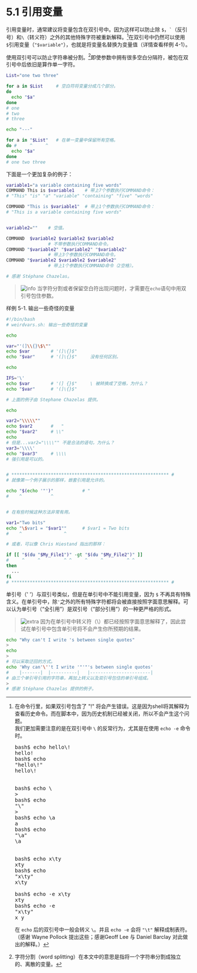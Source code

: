 # 5.1 引用变量

引用变量时，通常建议将变量包含在双引号中。因为这样可以防止除 `$`，`` ` ``（反引号）和`\`（转义符）之外的其他特殊字符被重新解释。[^1]在双引号中仍然可以使用`$`引用变量（`"$variable"`），也就是将变量名替换为变量值（详情查看样例 4-1）。

使用双引号可以防止字符串被分割。[^2]即使参数中拥有很多空白分隔符，被包在双引号中后依旧是算作单一字符。

```bash
List="one two three"

for a in $List     # 空白符将变量分成几个部分。
do
  echo "$a"
done
# one
# two
# three

echo "---"

for a in "$List"   # 在单一变量中保留所有空格。
do #     ^     ^
  echo "$a"
done
# one two three
```

下面是一个更加复杂的例子：

```bash
variable1="a variable containing five words"
COMMAND This is $variable1    # 带上7个参数执行COMMAND命令：
# "This" "is" "a" "variable" "containing" "five" "words"

COMMAND "This is $variable1"  # 带上1个参数执行COMMAND命令：
# "This is a variable containing five words"


variable2=""    # 空值。

COMMAND  $variable2 $variable2 $variable2
                # 不带参数执行COMMAND命令。
COMMAND "$variable2" "$variable2" "$variable2"
                # 带上3个参数执行COMMAND命令。
COMMAND "$variable2 $variable2 $variable2"
                # 带上1个参数执行COMMAND命令（2空格）。

# 感谢 Stéphane Chazelas。
```

> ![info](http://tldp.org/LDP/abs/images/tip.gif) 当字符分割或者保留空白符出现问题时，才需要在`echo`语句中用双引号包住参数。

样例 5-1. 输出一些奇怪的变量

```bash
#!/bin/bash
# weirdvars.sh: 输出一些奇怪的变量

echo

var="'(]\\{}\$\""
echo $var        # '(]\{}$"
echo "$var"      # '(]\{}$"     没有任何区别。

echo

IFS='\'
echo $var        # '(] {}$"     \ 被转换成了空格，为什么？
echo "$var"      # '(]\{}$"

# 上面的例子由 Stephane Chazelas 提供。

echo

var2="\\\\\""
echo $var2       #   "
echo "$var2"     # \\"
echo
# 但是...var2="\\\\"" 不是合法的语句，为什么？
var3='\\\\'
echo "$var3"     # \\\\
# 强引用是可以的。


# ************************************************************ #
# 就像第一个例子展示的那样，嵌套引用是允许的。

echo "$(echo '"')"           # "
#    ^           ^


# 在有些时候这种方法非常有用。

var1="Two bits"
echo "\$var1 = "$var1""      # $var1 = Two bits
#    ^                ^

# 或者，可以像 Chris Hiestand 指出的那样：

if [[ "$(du "$My_File1")" -gt "$(du "$My_File2")" ]]
#     ^     ^         ^ ^     ^     ^         ^ ^
then
  ...
fi
# ************************************************************ #
```

单引号（' '）与双引号类似，但是在单引号中不能引用变量，因为 `$` 不再具有特殊含义。在单引号中，除`'`之外的所有特殊字符都将会被直接按照字面意思解释。可以认为单引号（“全引用”）是双引号（“部分引用”）的一种更严格的形式。

> ![extra](http://tldp.org/LDP/abs/images/note.gif) 因为在单引号中转义符（\）都已经按照字面意思解释了，因此尝试在单引号中包含单引号将不会产生你所预期的结果。
>
```bash
echo "Why can't I write 's between single quotes"
>
echo
>
# 可以采取迂回的方式。
echo 'Why can'\''t I write '"'"'s between single quotes'
#    |-------|  |----------|   |-----------------------|
# 由三个单引号引用的字符串，再加上转义以及双引号包住的单引号组成。
>
# 感谢 Stéphane Chazelas 提供的例子。
```

[^1]: 在命令行里，如果双引号包含了 "!" 将会产生错误。这是因为shell将其解释为查看历史命令。而在脚本中，因为历史机制已经被关闭，所以不会产生这个问题。<br>我们更加需要注意的是在双引号中 `\` 的反常行为，尤其是在使用 `echo -e` 命令时。<br><pre>bash$ echo hello\\!<br>hello!<br>bash$ echo "hello\\!"<br>hello\\!<br><br><br>bash$ echo \\<br>><br>bash$ echo "\\"<br>><br>bash$ echo \a<br>a<br>bash$ echo "\a"<br>\a<br><br><br>bash$ echo x\ty<br>xty<br>bash$ echo "x\ty"<br>x\ty<br><br>bash$ echo -e x\ty<br>xty<br>bash$ echo -e "x\ty"<br>x       y</pre>在 `echo` 后的双引号中一般会转义 `\`。并且 `echo -e` 会将 `"\t"` 解释成制表符。<br>（感谢 Wayne Pollock 提出这些；感谢Geoff Lee 与 Daniel Barclay 对此做出的解释。）
[^2]: 字符分割（word splitting）在本文中的意思是指将一个字符串分割成独立的、离散的变量。
